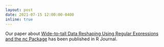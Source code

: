 ```yaml
---
layout: post
date: 2021-07-15 12:00:00-0400
inline: true
---
```


Our paper about [Wide-to-tall Data Reshaping Using Regular Expressions
and the nc
Package](https://journal.r-project.org/archive/2021/RJ-2021-029/index.html)
has been published in R Journal.
